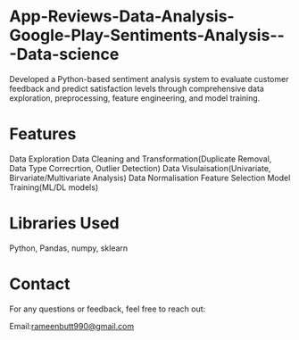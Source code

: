 # App-Reviews-Data-Analysis-Google-Play-Sentiments-Analysis---Data-science
Developed a Python-based sentiment analysis system to evaluate customer feedback and predict satisfaction levels through comprehensive data exploration, preprocessing, feature engineering, and model training.
# Features
Data Exploration 
Data Cleaning and Transformation(Duplicate Removal, Data Type Correcrtion, Outlier Detection)
Data Visulaisation(Univariate, Birvariate/Multivariate Analysis)
Data Normalisation
Feature Selection
Model Training(ML/DL models)
# Libraries Used
Python, Pandas, numpy, sklearn

# Contact

For any questions or feedback, feel free to reach out:

Email:rameenbutt990@gmail.com
